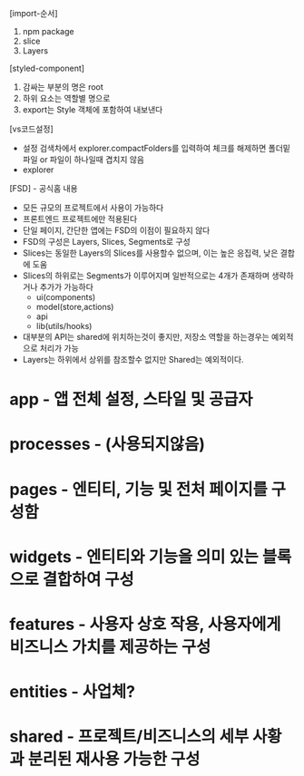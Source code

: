 [import-순서]
1. npm package
2. slice
3. Layers


[styled-component]
1. 감싸는 부분의 명은 root
2. 하위 요소는 역할별 명으로
3. export는 Style 객체에 포함하여 내보낸다


[vs코드설정]
- 설정 검색차에서 explorer.compactFolders를 입력하여 체크를 해제하면 폴더밑 파일 or 파일이 하나일때 겹치지 않음
- explorer


[FSD] - 공식홈 내용
- 모든 규모의 프로젝트에서 사용이 가능하다
- 프론트엔드 프로젝트에만 적용된다
- 단일 페이지, 간단한 앱에는 FSD의 이점이 필요하지 않다
- FSD의 구성은 Layers, Slices, Segments로 구성
- Slices는 동일한 Layers의 Slices를 사용할수 없으며, 이는 높은 응집력, 낮은 결합에 도움
- Slices의 하위로는  Segments가 이루어지며 일반적으로는 4개가 존재하며 생략하거나 추가가 가능하다
  - ui(components)
  - model(store,actions)
  - api
  - lib(utils/hooks)
- 대부분의 API는 shared에 위치하는것이 좋지만, 저장소 역할을 하는경우는 예외적으로 처리가 가능
- Layers는 하위에서 상위를 참조할수 없지만 Shared는 예외적이다.

# app - 앱 전체 설정, 스타일 및 공급자
# processes - (사용되지않음)
# pages - 엔티티, 기능 및 전처 페이지를 구성함
# widgets - 엔티티와 기능을 의미 있는 블록으로 결합하여 구성
# features - 사용자 상호 작용, 사용자에게 비즈니스 가치를 제공하는 구성
# entities - 사업체?
# shared - 프로젝트/비즈니스의 세부 사황과 분리된 재사용 가능한 구성



